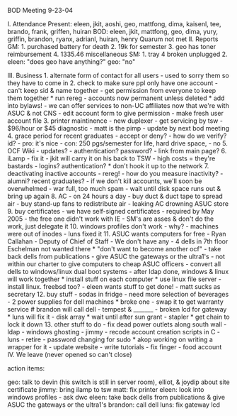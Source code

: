 BOD Meeting
9-23-04

I.  Attendance
	Present: eleen, jkit, aoshi, geo, mattfong, dima, kaisenl, tee, brando, frank, griffen, huiran 
	BOD: eleen, jkit, mattfong, geo, dima, yury, griffin, brandon, ryanx, adrianl, huiran, henry
	Quarum not met
II.  Reports
	GM:
	1.  purchased battery for death
	2.  19k for semester
	3.  geo has toner reimbursement
	4.  1335.46 miscellaneous
	SM:
	1. tray 4 broken unplugged
	2. eleen: "does geo have anything?"  geo: "no"

III.  Business
	1. alternate form of contact for all users
		- used to sorry them so they have to come in
	2. check to make sure ppl only have one account
		- can't keep sid & name together
		- get permission from everyone to keep them together
			* run rereg
		- accounts now permanent unless deleted
			* add into bylaws!
		- we can offer services to non-UC affiliates now that we're with ASUC & not CNS
		- edit account form to give permission
		- make fresh user account file
	3. printer maintinence
		- new duplexer
		- get servicing by tsw - $96/hour or $45 diagnostic
		- matt is the pimp - update by next bod meeting
	4. grace period for recent graduates
		- accept or deny?
		- how do we verify? id?
		- pro: it's nice
		- con: 250 pgs/semester for life, hard drive space, 
		- no
	5. OCF Wiki
		- updates?
		- authentication? password?
		- link from main page?
	6. iLamp
		- fix it
		- jkit will carry it on his back to TSW
		- high costs = they're bastards
		- logins? authentication?
			* don't hook it up to the network
	7. deactivating inactive accounts
		- rereg!
		- how do you measure inactivity?
			- alumni? recent graduates?
		- if we don't kill accounts, we'll soon be overwhelmed
		- war full, too much spam
		- wait until disk space runs out & bring up again
	8. AC
		- on 24 hours a day
		- buy duct & duct tape to spread air
		- buy stand-up fans to redistribute air
		- leaking AC drowning ASUC store
	9. buy certificates
		- we have self-signed certificates
		- required by May 2005
		- the free one didn't work with IE
		- SM's are asses & don't do the work, just delegate it
	10. windows profiles don't work
		- why?
		- machines were out of inodes - luns fixed it
	11. ASUC wants computers for free
		- Ryan Callahan - Deputy of Chief of Staff
		- We don't have any
		- 4 dells in 7th floor Eschelman not wanted there
			* "don't want to become another ocf"
		- take back dells from publications
		- give ASUC the gateways or the ultra1's
		- not within our charter to give computers to cheap ASUC officers
		- convert all dells to windows/linux dual boot systems
		- after ldap done, windows & linux will work together 
			* install stuff on each computer
			* use linux file server
		- install linux.  freebsd too?
		- eleen wants stuff to get done!
		- matt sucks as secretary
	12.  buy stuff
		- sodas in fridge
		- need more selection of beverages
		- 2 power supplies for dell machines
			* broke one - swap it to get warranty service
				# brandon will call dell - tempest & _______
		- broken lcd for gateway
			* luns will fix it
		- disk array
			* wait until after sun grant
		- stapler
			* get chain to lock it down
	13.  other stuff to do
		- fix dead power outlets along south wall
		- ldap
		- windows ghosting
		- jimmy - recode account creation scripts in C
		- luns - retire
		- password changing for sudo
			* akop working on writing a wrapper for it
		- update website
		- write tutorials
		- fix finger
		- food account
IV.  We leave (never opened so can't close)



action items:

geo: talk to devin (his switch is still in server room), elliot, & joydip about site certificate
jimmy: bring ilamp to tsw
matt: fix printer
eleen: look into windows profiles - ask dwc
eleen: take back dells from publications & give ASUC the gateways or the ultra1's
brandon: call dell
luns: fix gateway lcd










